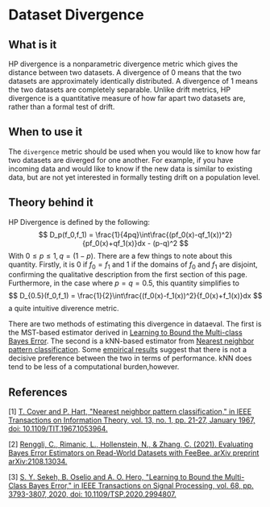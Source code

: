 # Dataset Divergence

## What is it

HP divergence is a nonparametric divergence metric which gives the distance between two datasets. A divergence of 0 means that the two datasets are approximately identically distributed. A divergence of 1 means the two datasets are completely separable. Unlike drift metrics, HP divergence is a quantitative measure of how far apart two datasets are, rather than a formal test of drift.

## When to use it

The `divergence` metric should be used when you would like to know how far two datasets are diverged for one another. For example, if you have incoming data and would like to know if the new data is similar to existing data, but are not yet interested in formally testing drift on a population level.

## Theory behind it

HP Divergence is defined by the following:
$$
D_p(f_0,f_1) = \frac{1}{4pq}\int\frac{(pf_0(x)-qf_1(x))^2}{pf_0(x)+qf_1(x)}dx - (p-q)^2
$$
With $0\leq p\leq 1, q = (1-p)$.
There are a few things to note about this quantity. Firstly, it is $0$ if $f_0=f_1$ and $1$ if the domains of $f_0$ and $f_1$ are disjoint, confirming the qualitative description from the first section of this page. Furthermore, in the case where $p=q=0.5$, this quantity simplifies to
$$
D_{0.5}(f_0,f_1) = \frac{1}{2}\int\frac{(f_0(x)-f_1(x))^2}{f_0(x)+f_1(x)}dx
$$
a quite intuitive diverence metric.

There are two methods of estimating this divergence in dataeval. The first is the MST-based estimator derived in [Learning to Bound the Multi-class Bayes Error](https://arxiv.org/abs/1811.06419). The second is a kNN-based estimator from [Nearest neighbor pattern classification](https://ieeexplore.ieee.org/document/1053964). Some [empirical results](https://arxiv.org/abs/2108.13034) suggest that there is not a decisive preference between the two in terms of performance. kNN does tend to be less of a computational burden,however.

## References

[1] [T. Cover and P. Hart, "Nearest neighbor pattern classification," in IEEE Transactions on Information Theory, vol. 13, no. 1, pp. 21-27, January 1967, doi: 10.1109/TIT.1967.1053964.](https://ieeexplore.ieee.org/document/1053964)

[2] [Renggli, C., Rimanic, L., Hollenstein, N., & Zhang, C. (2021). Evaluating Bayes Error Estimators on Read-World Datasets with FeeBee. arXiv preprint arXiv:2108.13034.](https://arxiv.org/abs/2108.13034)

[3] [S. Y. Sekeh, B. Oselio and A. O. Hero, "Learning to Bound the Multi-Class Bayes Error," in IEEE Transactions on Signal Processing, vol. 68, pp. 3793-3807, 2020, doi: 10.1109/TSP.2020.2994807. ](https://ieeexplore.ieee.org/document/9093984)